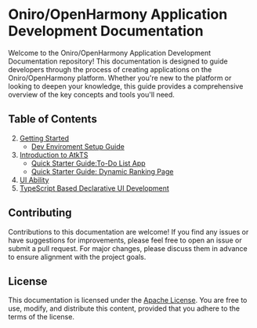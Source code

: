 # Oniro/OpenHarmony Application Development Documentation

Welcome to the Oniro/OpenHarmony Application Development Documentation repository! This documentation is designed to guide developers through the process of creating applications on the Oniro/OpenHarmony platform. Whether you're new to the platform or looking to deepen your knowledge, this guide provides a comprehensive overview of the key concepts and tools you'll need.

## Table of Contents

2. [Getting Started](getting_started.md)
    * [Dev Enviroment Setup Guide](Chapter_3/Dev%20Enviroment%20Setup%20Guide.md)
3. [Introduction to AtkTS](Chapter_3/Intro%20to%20ArkTS.md)
    * [Quick Starter Guide:To-Do List App](Chapter_3/Quick%20Starter_To-Do%20List.md)
    * [Quick Starter Guide: Dynamic Ranking Page](Chapter_3/Quick%20Starter_Ranking.md)
4. [UI Ability](ui_ability.md)
5. [TypeScript Based Declarative UI Development](ts_ui_development.md)

## Contributing

Contributions to this documentation are welcome! If you find any issues or have suggestions for improvements, please feel free to open an issue or submit a pull request. For major changes, please discuss them in advance to ensure alignment with the project goals.

## License

This documentation is licensed under the [Apache License](LICENSE). You are free to use, modify, and distribute this content, provided that you adhere to the terms of the license.
